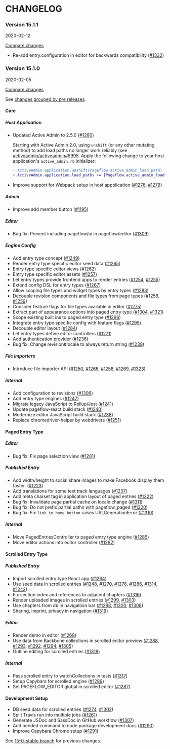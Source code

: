 # CHANGELOG

### Version 15.1.1

2020-02-12

[Compare changes](https://github.com/codevise/pageflow/compare/v15.1.0...v15.1.1)

- Re-add entry.configuration in editor for backwards compatibility
  ([#1332](https://github.com/codevise/pageflow/pull/1332))

### Version 15.1.0

2020-02-05

[Compare changes](https://github.com/codevise/pageflow/compare/15-0-stable...v15.1.0)

See
[changes grouped by pre releases](https://github.com/codevise/pageflow/blob/v15.1.0.rc0/CHANGELOG.md).

#### Core

##### Host Application

- Updated Active Admin to 2.5.0
  ([#1280](https://github.com/codevise/pageflow/pull/1280))

  Starting with Active Admin 2.0, using `unshift` (or any other
  mutating method) to add load paths no longer work reliably (see
  [activeadmin/activeadmin#5995](https://github.com/activeadmin/activeadmin/issues/5995).
  Apply the following change to your host application's
  `active_admin.rb` initializer:

  ```diff
  - ActiveAdmin.application.unshift(Pageflow.active_admin_load_path)
  + ActiveAdmin.application.load_paths += [Pageflow.active_admin_load_path]
  ```

- Improve support for Webpack setup in host appplication
  ([#1276](https://github.com/codevise/pageflow/pull/1276),
   [#1279](https://github.com/codevise/pageflow/pull/1279))

##### Admin

- Improve add member button
  ([#1195](https://github.com/codevise/pageflow/pull/1195))

##### Editor

- Bug fix: Prevent including pageflow/ui in pageflow/editor
  ([#1309](https://github.com/codevise/pageflow/pull/1309))

##### Engine Config

- Add entry type concept
  ([#1249](https://github.com/codevise/pageflow/pull/1249))
- Render entry type specific editor seed data
  ([#1265](https://github.com/codevise/pageflow/pull/1265))
- Entry type specific editor views
  ([#1262](https://github.com/codevise/pageflow/pull/1262))
- Entry type specific editor assets
  ([#1257](https://github.com/codevise/pageflow/pull/1257))
- Let entry types provide frontend apps to render entries
  ([#1254](https://github.com/codevise/pageflow/pull/1254),
   [#1255](https://github.com/codevise/pageflow/pull/1255))
- Extend config DSL for entry types
  ([#1267](https://github.com/codevise/pageflow/pull/1267))
- Allow scoping file types and widget types by entry types
  ([#1283](https://github.com/codevise/pageflow/pull/1283))
- Decouple revision components and file types from page types
  ([#1256](https://github.com/codevise/pageflow/pull/1256),
   [#1259](https://github.com/codevise/pageflow/pull/1259))
- Consider feature flags for file types available in editor
  ([#1275](https://github.com/codevise/pageflow/pull/1275))
- Extract part of appearance options into paged entry type
  ([#1304](https://github.com/codevise/pageflow/pull/1304),
   [#1321](https://github.com/codevise/pageflow/pull/1321))
- Scope existing built ins to paged entry type
  ([#1296](https://github.com/codevise/pageflow/pull/1296))
- Integrate entry type specific config with feature flags
  ([#1295](https://github.com/codevise/pageflow/pull/1295))
- Decouple editor layout
  ([#1284](https://github.com/codevise/pageflow/pull/1284))
- Let entry types define editor controllers
  ([#1271](https://github.com/codevise/pageflow/pull/1271))
- Add authentication provider
  ([#1236](https://github.com/codevise/pageflow/pull/1236))
- Bug fix: Change revision#locale to always return string
  ([#1239](https://github.com/codevise/pageflow/pull/1239))

##### File Importers

- Introduce file importer API
  ([#1250](https://github.com/codevise/pageflow/pull/1250),
   [#1266](https://github.com/codevise/pageflow/pull/1266),
   [#1258](https://github.com/codevise/pageflow/pull/1258),
   [#1269](https://github.com/codevise/pageflow/pull/1269),
   [#1323](https://github.com/codevise/pageflow/pull/1323))

##### Internal

- Add configuration to revisions
  ([#1306](https://github.com/codevise/pageflow/pull/1306))
- Add entry type engines
  ([#1247](https://github.com/codevise/pageflow/pull/1247))
- Migrate legacy JavaScript to Rollup/Jest
  ([#1241](https://github.com/codevise/pageflow/pull/1241))
- Update pageflow-react build stack
  ([#1240](https://github.com/codevise/pageflow/pull/1240))
- Modernize editor JavaScript build stack
  ([#1238](https://github.com/codevise/pageflow/pull/1238))
- Replace chromedriver-helper by webdrivers
  ([#1251](https://github.com/codevise/pageflow/pull/1251))

#### Paged Entry Type

##### Editor

- Bug fix: Fix page selection view
  ([#1281](https://github.com/codevise/pageflow/pull/1281))

##### Published Entry

- Add width/height to social share images to make Facebook display
  them faster.
  ([#1223](https://github.com/codevise/pageflow/pull/1223))
- Add translations for some text track languages
  ([#1237](https://github.com/codevise/pageflow/pull/1237))
- Add meta charset tag in application layout of paged entries
  ([#1322](https://github.com/codevise/pageflow/pull/1322))
- Bug fix: Invalidate page partial cache on locale change
  ([#1311](https://github.com/codevise/pageflow/pull/1311))
- Bug fix: Do not prefix partial paths with pageflow_paged
  ([#1320](https://github.com/codevise/pageflow/pull/1320))
- Bug fix: Fix `link_to home_button` raises URLGenerationError
  ([#1310](https://github.com/codevise/pageflow/pull/1310))

##### Internal

- Move PagedEntriesController to paged entry type engine
  ([#1285](https://github.com/codevise/pageflow/pull/1285))
- Move editor actions into editor controller
  ([#1282](https://github.com/codevise/pageflow/pull/1282))

#### Scrolled Entry Type

##### Published Entry

- Import scrolled entry type React app
  ([#1264](https://github.com/codevise/pageflow/pull/1264))
- Use seed data in scrolled entries
  ([#1248](https://github.com/codevise/pageflow/pull/1248),
   [#1270](https://github.com/codevise/pageflow/pull/1270),
   [#1278](https://github.com/codevise/pageflow/pull/1278),
   [#1286](https://github.com/codevise/pageflow/pull/1286),
   [#1314](https://github.com/codevise/pageflow/pull/1314),
   [#1242](https://github.com/codevise/pageflow/pull/1242))
- Fix section index and references to adjacent chapters
  ([#1316](https://github.com/codevise/pageflow/pull/1316))
- Render uploaded images in scrolled entries
  ([#1299](https://github.com/codevise/pageflow/pull/1299),
   [#1303](https://github.com/codevise/pageflow/pull/1303))
- Use chapters from db in navigaition bar
  ([#1298](https://github.com/codevise/pageflow/pull/1298),
   [#1300](https://github.com/codevise/pageflow/pull/1300),
   [#1308](https://github.com/codevise/pageflow/pull/1308))
- Sharing, imprint, privacy in navigation
  ([#1319](https://github.com/codevise/pageflow/pull/1319))

##### Editor

- Render demo in editor
  ([#1268](https://github.com/codevise/pageflow/pull/1268))
- Use data from Backbone collections in scrolled editor preview
  ([#1288](https://github.com/codevise/pageflow/pull/1288),
   [#1293](https://github.com/codevise/pageflow/pull/1293),
   [#1292](https://github.com/codevise/pageflow/pull/1292),
   [#1294](https://github.com/codevise/pageflow/pull/1294),
   [#1305](https://github.com/codevise/pageflow/pull/1305))
- Outline editing for scrolled entries
  ([#1318](https://github.com/codevise/pageflow/pull/1318))

##### Internal

- Pass scrolled entry to watchCollections in tests
  ([#1317](https://github.com/codevise/pageflow/pull/1317))
- Setup Capybara for scrolled engine
  ([#1289](https://github.com/codevise/pageflow/pull/1289))
- Set PAGEFLOW_EDITOR global in scrolled editor
  ([#1287](https://github.com/codevise/pageflow/pull/1287))

#### Development Setup

- DB seed data for scrolled entries
  ([#1274](https://github.com/codevise/pageflow/pull/1274),
   [#1302](https://github.com/codevise/pageflow/pull/1302))
- Split Travis run into multiple jobs
  ([#1261](https://github.com/codevise/pageflow/pull/1261))
- Generate JSDoc and SassDoc in GitHub workflow
  ([#1307](https://github.com/codevise/pageflow/pull/1307))
- Add needed command to node package development docs
  ([#1290](https://github.com/codevise/pageflow/pull/1290))
- Improve Capybara Chrome setup
  ([#1291](https://github.com/codevise/pageflow/pull/1291))

See
[15-0-stable branch](https://github.com/codevise/pageflow/blob/15-0-stable/CHANGELOG.md)
for previous changes.
